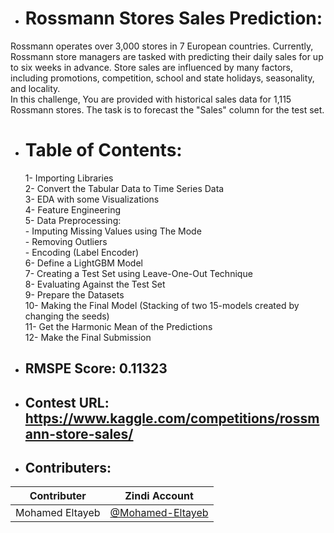 * # Rossmann Stores Sales Prediction:
Rossmann operates over 3,000 stores in 7 European countries. Currently, Rossmann store managers are tasked with predicting their daily sales for up 
to six weeks in advance. Store sales are influenced by many factors, including promotions, competition, school and state holidays, seasonality, and locality.
<br />In this challenge, You are provided with historical sales data for 1,115 Rossmann stores. The task is to forecast the "Sales" column for the test set. 
* # Table of Contents:
  1- Importing Libraries
<br />  2- Convert the Tabular Data to Time Series Data
<br />  3- EDA with some Visualizations
<br />  4- Feature Engineering
<br />  5- Data Preprocessing:
<br />   - Imputing Missing Values using The Mode
<br />   - Removing Outliers
<br />   - Encoding (Label Encoder)
<br /> 6- Define a LightGBM Model
<br /> 7- Creating a Test Set using Leave-One-Out Technique
<br /> 8- Evaluating Against the Test Set
<br /> 9- Prepare the Datasets
<br /> 10- Making the Final Model (Stacking of two 15-models created by changing the seeds)
<br /> 11- Get the Harmonic Mean of the Predictions
<br /> 12- Make the Final Submission

* ## RMSPE Score: 0.11323
* ## Contest URL: https://www.kaggle.com/competitions/rossmann-store-sales/
* ## Contributers:
Contributer | Zindi Account
--- | ---
Mohamed Eltayeb | [@Mohamed-Eltayeb](https://zindi.africa/users/Mohamed-Eltayeb)
